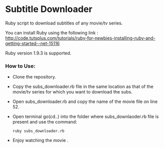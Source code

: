 Subtitle Downloader
===================

Ruby script to download subtitles of any movie/tv series.


You can install Ruby using the following link : http://code.tutsplus.com/tutorials/ruby-for-newbies-installing-ruby-and-getting-started--net-15116

Ruby version 1.9.3 is supported.

### How to Use:

* Clone the repository.

* Copy the subs_downloader.rb file in the same location as that of the movie/tv series for which you want to download the subs. 

* Open subs_downloader.rb and copy the name of the movie file on line 52.

* Open terminal go(cd..) into the folder where subs_downlaoder.rb file is present and use the 
  command:  

  `ruby subs_downloader.rb`

* Enjoy watching the movie .